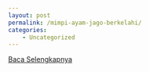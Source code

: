 ```yaml
---
layout: post
permalink: /mimpi-ayam-jago-berkelahi/
categories:
    - Uncategorized
---
```


[Baca Selengkapnya](/04)